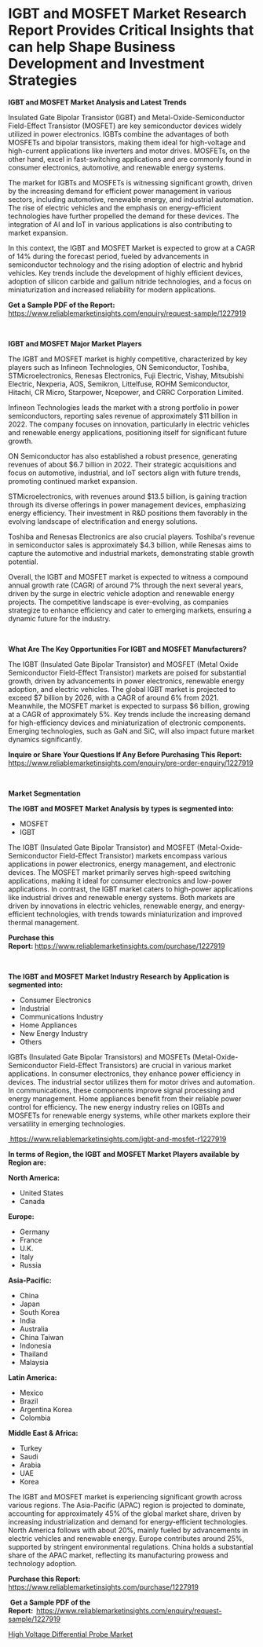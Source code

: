 <p><h1>IGBT and MOSFET Market Research Report Provides Critical Insights that can help Shape Business Development and Investment Strategies</h1></p><p><strong>IGBT and MOSFET Market Analysis and Latest Trends</strong></p>
<p><p>Insulated Gate Bipolar Transistor (IGBT) and Metal-Oxide-Semiconductor Field-Effect Transistor (MOSFET) are key semiconductor devices widely utilized in power electronics. IGBTs combine the advantages of both MOSFETs and bipolar transistors, making them ideal for high-voltage and high-current applications like inverters and motor drives. MOSFETs, on the other hand, excel in fast-switching applications and are commonly found in consumer electronics, automotive, and renewable energy systems.</p><p>The market for IGBTs and MOSFETs is witnessing significant growth, driven by the increasing demand for efficient power management in various sectors, including automotive, renewable energy, and industrial automation. The rise of electric vehicles and the emphasis on energy-efficient technologies have further propelled the demand for these devices. The integration of AI and IoT in various applications is also contributing to market expansion.</p><p>In this context, the IGBT and MOSFET Market is expected to grow at a CAGR of 14% during the forecast period, fueled by advancements in semiconductor technology and the rising adoption of electric and hybrid vehicles. Key trends include the development of highly efficient devices, adoption of silicon carbide and gallium nitride technologies, and a focus on miniaturization and increased reliability for modern applications.</p></p>
<p><strong>Get a Sample PDF of the Report:&nbsp;</strong> <a href="https://www.reliablemarketinsights.com/enquiry/request-sample/1227919?utm_campaign=2951&utm_medium=2&utm_source=Github&utm_content=ia&utm_term=06042025&utm_id=igbt-and-mosfet">https://www.reliablemarketinsights.com/enquiry/request-sample/1227919</a></p>
<p>&nbsp;</p>
<p><strong>IGBT and MOSFET Major Market Players</strong></p>
<p><p>The IGBT and MOSFET market is highly competitive, characterized by key players such as Infineon Technologies, ON Semiconductor, Toshiba, STMicroelectronics, Renesas Electronics, Fuji Electric, Vishay, Mitsubishi Electric, Nexperia, AOS, Semikron, Littelfuse, ROHM Semiconductor, Hitachi, CR Micro, Starpower, Ncepower, and CRRC Corporation Limited. </p><p>Infineon Technologies leads the market with a strong portfolio in power semiconductors, reporting sales revenue of approximately $11 billion in 2022. The company focuses on innovation, particularly in electric vehicles and renewable energy applications, positioning itself for significant future growth.</p><p>ON Semiconductor has also established a robust presence, generating revenues of about $6.7 billion in 2022. Their strategic acquisitions and focus on automotive, industrial, and IoT sectors align with future trends, promoting continued market expansion.</p><p>STMicroelectronics, with revenues around $13.5 billion, is gaining traction through its diverse offerings in power management devices, emphasizing energy efficiency. Their investment in R&D positions them favorably in the evolving landscape of electrification and energy solutions.</p><p>Toshiba and Renesas Electronics are also crucial players. Toshiba's revenue in semiconductor sales is approximately $4.3 billion, while Renesas aims to capture the automotive and industrial markets, demonstrating stable growth potential.</p><p>Overall, the IGBT and MOSFET market is expected to witness a compound annual growth rate (CAGR) of around 7% through the next several years, driven by the surge in electric vehicle adoption and renewable energy projects. The competitive landscape is ever-evolving, as companies strategize to enhance efficiency and cater to emerging markets, ensuring a dynamic future for the industry.</p></p>
<p>&nbsp;</p>
<p><strong>What Are The Key Opportunities For IGBT and MOSFET Manufacturers?</strong></p>
<p><p>The IGBT (Insulated Gate Bipolar Transistor) and MOSFET (Metal Oxide Semiconductor Field-Effect Transistor) markets are poised for substantial growth, driven by advancements in power electronics, renewable energy adoption, and electric vehicles. The global IGBT market is projected to exceed $7 billion by 2026, with a CAGR of around 6% from 2021. Meanwhile, the MOSFET market is expected to surpass $6 billion, growing at a CAGR of approximately 5%. Key trends include the increasing demand for high-efficiency devices and miniaturization of electronic components. Emerging technologies, such as GaN and SiC, will also impact future market dynamics significantly.</p></p>
<p><strong>Inquire or Share Your Questions If Any Before Purchasing This Report:</strong> <a href="https://www.reliablemarketinsights.com/enquiry/pre-order-enquiry/1227919?utm_campaign=2951&utm_medium=2&utm_source=Github&utm_content=ia&utm_term=06042025&utm_id=igbt-and-mosfet">https://www.reliablemarketinsights.com/enquiry/pre-order-enquiry/1227919</a></p>
<p>&nbsp;</p>
<p><strong>Market Segmentation</strong></p>
<p><strong>The IGBT and MOSFET Market Analysis by types is segmented into:</strong></p>
<p><ul><li>MOSFET</li><li>IGBT</li></ul></p>
<p><p>The IGBT (Insulated Gate Bipolar Transistor) and MOSFET (Metal-Oxide-Semiconductor Field-Effect Transistor) markets encompass various applications in power electronics, energy management, and electronic devices. The MOSFET market primarily serves high-speed switching applications, making it ideal for consumer electronics and low-power applications. In contrast, the IGBT market caters to high-power applications like industrial drives and renewable energy systems. Both markets are driven by innovations in electric vehicles, renewable energy, and energy-efficient technologies, with trends towards miniaturization and improved thermal management.</p></p>
<p><strong>Purchase this Report:&nbsp;</strong><a href="https://www.reliablemarketinsights.com/purchase/1227919?utm_campaign=2951&utm_medium=2&utm_source=Github&utm_content=ia&utm_term=06042025&utm_id=igbt-and-mosfet">https://www.reliablemarketinsights.com/purchase/1227919</a></p>
<p>&nbsp;</p>
<p><strong>The IGBT and MOSFET Market Industry Research by Application is segmented into:</strong></p>
<p><ul><li>Consumer Electronics</li><li>Industrial</li><li>Communications Industry</li><li>Home Appliances</li><li>New Energy Industry</li><li>Others</li></ul></p>
<p><p>IGBTs (Insulated Gate Bipolar Transistors) and MOSFETs (Metal-Oxide-Semiconductor Field-Effect Transistors) are crucial in various market applications. In consumer electronics, they enhance power efficiency in devices. The industrial sector utilizes them for motor drives and automation. In communications, these components improve signal processing and energy management. Home appliances benefit from their reliable power control for efficiency. The new energy industry relies on IGBTs and MOSFETs for renewable energy systems, while other markets explore their versatility in emerging technologies.</p></p>
<p><a href="https://www.reliablemarketinsights.com/igbt-and-mosfet-r1227919?utm_campaign=2951&utm_medium=2&utm_source=Github&utm_content=ia&utm_term=06042025&utm_id=igbt-and-mosfet">&nbsp;https://www.reliablemarketinsights.com/igbt-and-mosfet-r1227919</a></p>
<p><strong>In terms of Region, the IGBT and MOSFET Market Players available by Region are:</strong></p>
<p>
    <p> <strong> North America: </strong>
        <ul>
            <li>United States</li>
            <li>Canada</li>
        </ul>
        </p> 
    <p> <strong> Europe: </strong>
        <ul>
            <li>Germany</li>
            <li>France</li>
            <li>U.K.</li>
            <li>Italy</li>
            <li>Russia</li>
        </ul>
        </p> 
    <p> <strong> Asia-Pacific: </strong>
        <ul>
            <li>China</li>
            <li>Japan</li>
            <li>South Korea</li>
            <li>India</li>
            <li>Australia</li>
            <li>China Taiwan</li>
            <li>Indonesia</li>
            <li>Thailand</li>
            <li>Malaysia</li>
        </ul>
        </p> 
    <p> <strong> Latin America: </strong>
        <ul>
            <li>Mexico</li>
            <li>Brazil</li>
            <li>Argentina Korea</li>
            <li>Colombia</li>
        </ul>
        </p> 
    <p> <strong> Middle East & Africa: </strong>
        <ul>
            <li>Turkey</li>
            <li>Saudi</li>
            <li>Arabia</li>
            <li>UAE</li>
            <li>Korea</li>
        </ul>
    </p>
    </p>
<p><p>The IGBT and MOSFET market is experiencing significant growth across various regions. The Asia-Pacific (APAC) region is projected to dominate, accounting for approximately 45% of the global market share, driven by increasing industrialization and demand for energy-efficient technologies. North America follows with about 20%, mainly fueled by advancements in electric vehicles and renewable energy. Europe contributes around 25%, supported by stringent environmental regulations. China holds a substantial share of the APAC market, reflecting its manufacturing prowess and technology adoption.</p></p>
<p><strong>Purchase this Report: </strong><a href="https://www.reliablemarketinsights.com/purchase/1227919?utm_campaign=2951&utm_medium=2&utm_source=Github&utm_content=ia&utm_term=06042025&utm_id=igbt-and-mosfet">https://www.reliablemarketinsights.com/purchase/1227919</a></p>
<p>&nbsp;<strong>Get a Sample PDF of the Report:&nbsp;&nbsp;</strong><a href="https://www.reliablemarketinsights.com/enquiry/request-sample/1227919?utm_campaign=2951&utm_medium=2&utm_source=Github&utm_content=ia&utm_term=06042025&utm_id=igbt-and-mosfet">https://www.reliablemarketinsights.com/enquiry/request-sample/1227919</a></p>
<p><strong></strong></p>
<p><p><a href="https://github.com/carendesrochers299/Market-Research-Report-List-1/blob/main/high-voltage-differential-probe-market.md?utm_campaign=2951&utm_medium=2&utm_source=Github&utm_content=ia&utm_term=06042025&utm_id=igbt-and-mosfet">High Voltage Differential Probe Market</a></p></p>